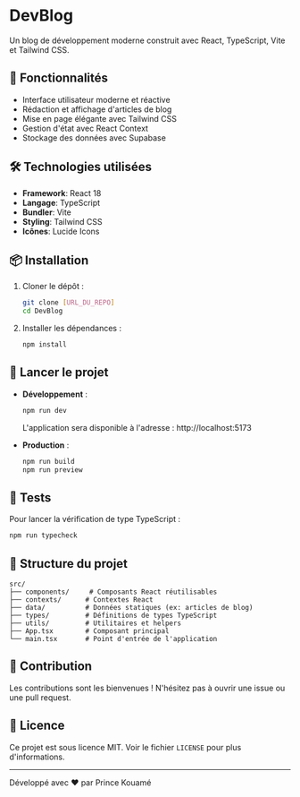 # DevBlog

Un blog de développement moderne construit avec React, TypeScript, Vite et Tailwind CSS.

## 🚀 Fonctionnalités

- Interface utilisateur moderne et réactive
- Rédaction et affichage d'articles de blog
- Mise en page élégante avec Tailwind CSS
- Gestion d'état avec React Context
- Stockage des données avec Supabase

## 🛠️ Technologies utilisées

- **Framework**: React 18
- **Langage**: TypeScript
- **Bundler**: Vite
- **Styling**: Tailwind CSS
- **Icônes**: Lucide Icons

## 📦 Installation

1. Cloner le dépôt :
   ```bash
   git clone [URL_DU_REPO]
   cd DevBlog
   ```

2. Installer les dépendances :
   ```bash
   npm install
   ```


## 🚀 Lancer le projet

- **Développement** :
  ```bash
  npm run dev
  ```
  L'application sera disponible à l'adresse : http://localhost:5173

- **Production** :
  ```bash
  npm run build
  npm run preview
  ```

## 🧪 Tests

Pour lancer la vérification de type TypeScript :
```bash
npm run typecheck
```

## 📁 Structure du projet

```
src/
├── components/     # Composants React réutilisables
├── contexts/      # Contextes React
├── data/          # Données statiques (ex: articles de blog)
├── types/         # Définitions de types TypeScript
├── utils/         # Utilitaires et helpers
├── App.tsx        # Composant principal
└── main.tsx       # Point d'entrée de l'application
```

## 🤝 Contribution

Les contributions sont les bienvenues ! N'hésitez pas à ouvrir une issue ou une pull request.

## 📝 Licence

Ce projet est sous licence MIT. Voir le fichier `LICENSE` pour plus d'informations.

---

Développé avec ❤️ par Prince Kouamé
